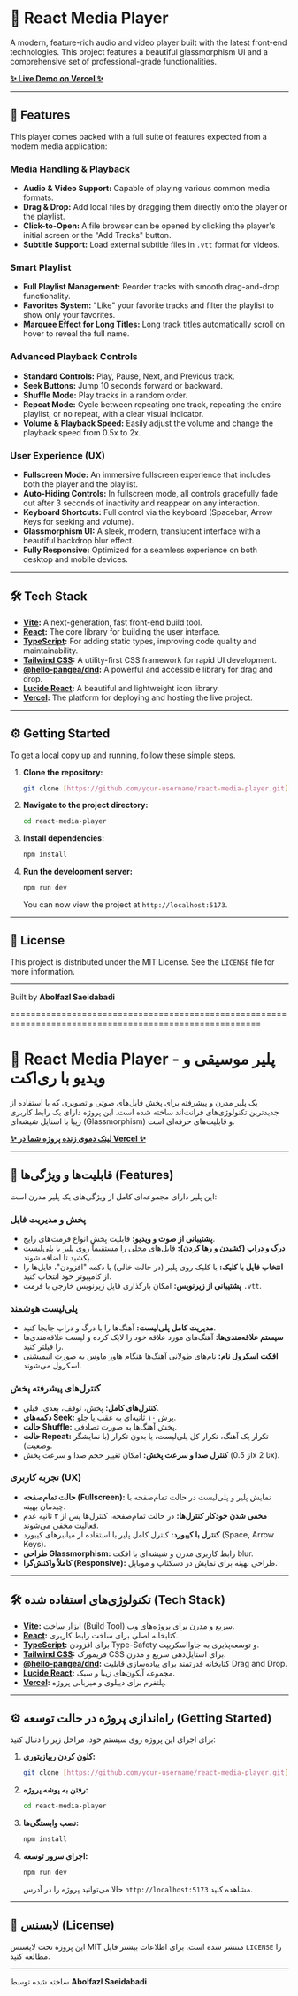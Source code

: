 # 🎵 React Media Player

A modern, feature-rich audio and video player built with the latest front-end technologies. This project features a beautiful glassmorphism UI and a comprehensive set of professional-grade functionalities.

**[✨ Live Demo on Vercel ✨](https://media-player-app-eta.vercel.app/)**


---

## 🚀 Features

This player comes packed with a full suite of features expected from a modern media application:

### Media Handling & Playback
- **Audio & Video Support:** Capable of playing various common media formats.
- **Drag & Drop:** Add local files by dragging them directly onto the player or the playlist.
- **Click-to-Open:** A file browser can be opened by clicking the player's initial screen or the "Add Tracks" button.
- **Subtitle Support:** Load external subtitle files in `.vtt` format for videos.

### Smart Playlist
- **Full Playlist Management:** Reorder tracks with smooth drag-and-drop functionality.
- **Favorites System:** "Like" your favorite tracks and filter the playlist to show only your favorites.
- **Marquee Effect for Long Titles:** Long track titles automatically scroll on hover to reveal the full name.

### Advanced Playback Controls
- **Standard Controls:** Play, Pause, Next, and Previous track.
- **Seek Buttons:** Jump 10 seconds forward or backward.
- **Shuffle Mode:** Play tracks in a random order.
- **Repeat Mode:** Cycle between repeating one track, repeating the entire playlist, or no repeat, with a clear visual indicator.
- **Volume & Playback Speed:** Easily adjust the volume and change the playback speed from 0.5x to 2x.

### User Experience (UX)
- **Fullscreen Mode:** An immersive fullscreen experience that includes both the player and the playlist.
- **Auto-Hiding Controls:** In fullscreen mode, all controls gracefully fade out after 3 seconds of inactivity and reappear on any interaction.
- **Keyboard Shortcuts:** Full control via the keyboard (Spacebar, Arrow Keys for seeking and volume).
- **Glassmorphism UI:** A sleek, modern, translucent interface with a beautiful backdrop blur effect.
- **Fully Responsive:** Optimized for a seamless experience on both desktop and mobile devices.

---

## 🛠️ Tech Stack

- **[Vite](https://vitejs.dev/):** A next-generation, fast front-end build tool.
- **[React](https://reactjs.org/):** The core library for building the user interface.
- **[TypeScript](https://www.typescriptlang.org/):** For adding static types, improving code quality and maintainability.
- **[Tailwind CSS](https://tailwindcss.com/):** A utility-first CSS framework for rapid UI development.
- **[@hello-pangea/dnd](https://github.com/hello-pangea/dnd):** A powerful and accessible library for drag and drop.
- **[Lucide React](https://lucide.dev/):** A beautiful and lightweight icon library.
- **[Vercel](https://vercel.com/):** The platform for deploying and hosting the live project.

---

## ⚙️ Getting Started

To get a local copy up and running, follow these simple steps.

1.  **Clone the repository:**
    ```bash
    git clone [https://github.com/your-username/react-media-player.git](https://github.com/your-username/react-media-player.git)
    ```

2.  **Navigate to the project directory:**
    ```bash
    cd react-media-player
    ```

3.  **Install dependencies:**
    ```bash
    npm install
    ```

4.  **Run the development server:**
    ```bash
    npm run dev
    ```
    You can now view the project at `http://localhost:5173`.

---

## 📄 License

This project is distributed under the MIT License. See the `LICENSE` file for more information.

---

Built by **Abolfazl Saeidabadi**

=======================================================================================================

# 🎵 React Media Player - پلیر موسیقی و ویدیو با ری‌اکت

یک پلیر مدرن و پیشرفته برای پخش فایل‌های صوتی و تصویری که با استفاده از جدیدترین تکنولوژی‌های فرانت‌اند ساخته شده است. این پروژه دارای یک رابط کاربری زیبا با استایل شیشه‌ای (Glassmorphism) و قابلیت‌های حرفه‌ای است.

**[✨ لینک دموی زنده پروژه شما در Vercel ✨](https://media-player-app-eta.vercel.app/)**


---

## 🚀 قابلیت‌ها و ویژگی‌ها (Features)

این پلیر دارای مجموعه‌ای کامل از ویژگی‌های یک پلیر مدرن است:

### پخش و مدیریت فایل
- **پشتیبانی از صوت و ویدیو:** قابلیت پخش انواع فرمت‌های رایج.
- **درگ و دراپ (کشیدن و رها کردن):** فایل‌های محلی را مستقیماً روی پلیر یا پلی‌لیست بکشید تا اضافه شوند.
- **انتخاب فایل با کلیک:** با کلیک روی پلیر (در حالت خالی) یا دکمه "افزودن"، فایل‌ها را از کامپیوتر خود انتخاب کنید.
- **پشتیبانی از زیرنویس:** امکان بارگذاری فایل زیرنویس خارجی با فرمت `.vtt`.

### پلی‌لیست هوشمند
- **مدیریت کامل پلی‌لیست:** آهنگ‌ها را با درگ و دراپ جابجا کنید.
- **سیستم علاقه‌مندی‌ها:** آهنگ‌های مورد علاقه خود را لایک کرده و لیست علاقه‌مندی‌ها را فیلتر کنید.
- **افکت اسکرول نام:** نام‌های طولانی آهنگ‌ها هنگام هاور ماوس به صورت انیمیشنی اسکرول می‌شوند.

### کنترل‌های پیشرفته پخش
- **کنترل‌های کامل:** پخش، توقف، بعدی، قبلی.
- **دکمه‌های Seek:** پرش ۱۰ ثانیه‌ای به عقب یا جلو.
- **حالت Shuffle:** پخش آهنگ‌ها به صورت تصادفی.
- **حالت Repeat:** تکرار یک آهنگ، تکرار کل پلی‌لیست، یا بدون تکرار (با نمایشگر وضعیت).
- **کنترل صدا و سرعت پخش:** امکان تغییر حجم صدا و سرعت پخش (از 0.5x تا 2x).

### تجربه کاربری (UX)
- **حالت تمام‌صفحه (Fullscreen):** نمایش پلیر و پلی‌لیست در حالت تمام‌صفحه با چیدمان بهینه.
- **مخفی شدن خودکار کنترل‌ها:** در حالت تمام‌صفحه، کنترل‌ها پس از ۳ ثانیه عدم فعالیت مخفی می‌شوند.
- **کنترل با کیبورد:** کنترل کامل پلیر با استفاده از میانبرهای کیبورد (Space, Arrow Keys).
- **طراحی Glassmorphism:** رابط کاربری مدرن و شیشه‌ای با افکت blur.
- **کاملاً واکنش‌گرا (Responsive):** طراحی بهینه برای نمایش در دسکتاپ و موبایل.

---

## 🛠️ تکنولوژی‌های استفاده شده (Tech Stack)

- **[Vite](https://vitejs.dev/):** ابزار ساخت (Build Tool) سریع و مدرن برای پروژه‌های وب.
- **[React](https://reactjs.org/):** کتابخانه اصلی برای ساخت رابط کاربری.
- **[TypeScript](https://www.typescriptlang.org/):** برای افزودن Type-Safety و توسعه‌پذیری به جاوااسکریپت.
- **[Tailwind CSS](https://tailwindcss.com/):** فریمورک CSS برای استایل‌دهی سریع و مدرن.
- **[@hello-pangea/dnd](https://github.com/hello-pangea/dnd):** کتابخانه قدرتمند برای پیاده‌سازی قابلیت Drag and Drop.
- **[Lucide React](https://lucide.dev/):** مجموعه آیکون‌های زیبا و سبک.
- **[Vercel](https://vercel.com/):** پلتفرم برای دیپلوی و میزبانی پروژه.

---

## ⚙️ راه‌اندازی پروژه در حالت توسعه (Getting Started)

برای اجرای این پروژه روی سیستم خود، مراحل زیر را دنبال کنید:

1.  **کلون کردن ریپازیتوری:**
    ```bash
    git clone [https://github.com/your-username/react-media-player.git](https://github.com/your-username/react-media-player.git)
    ```

2.  **رفتن به پوشه پروژه:**
    ```bash
    cd react-media-player
    ```

3.  **نصب وابستگی‌ها:**
    ```bash
    npm install
    ```

4.  **اجرای سرور توسعه:**
    ```bash
    npm run dev
    ```
    حالا می‌توانید پروژه را در آدرس `http://localhost:5173` مشاهده کنید.

---

## 📄 لایسنس (License)

این پروژه تحت لایسنس MIT منتشر شده است. برای اطلاعات بیشتر فایل `LICENSE` را مطالعه کنید.

---

ساخته شده توسط **Abolfazl Saeidabadi**